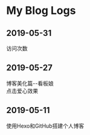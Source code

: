 # My Blog Logs

## 2019-05-31
访问次数

## 2019-05-27
博客美化篇--看板娘 <br>
点击爱心效果

## 2019-05-11
使用Hexo和GitHub搭建个人博客